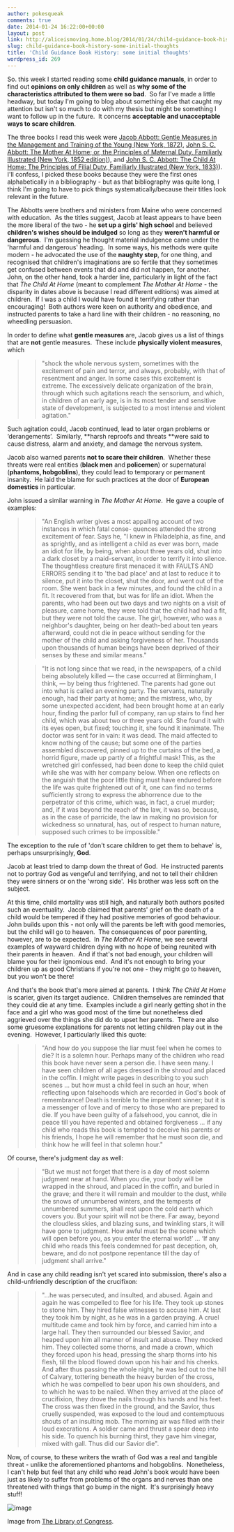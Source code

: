 ```yaml
---
author: pokesqueak
comments: true
date: 2014-01-24 16:22:00+00:00
layout: post
link: http://aliceismoving.home.blog/2014/01/24/child-guidance-book-history-some-initial-thoughts/
slug: child-guidance-book-history-some-initial-thoughts
title: 'Child Guidance Book History: some initial thoughts'
wordpress_id: 269
---
```


So. this week I started reading some **child guidance manuals**, in order to find out **opinions on only children** as well as **why some of the characteristics attributed to them were so bad**.  So far I've made a little headway, but today I'm going to blog about something else that caught my attention but isn't so much to do with my thesis but might be something I want to follow up in the future.  It concerns **acceptable and unacceptable ways to scare children**.




The three books I read this week were [Jacob Abbott: Gentle Measures in the Management and Training of the Young (New York, 1872)](http://www.gutenberg.org/cache/epub/11667/pg11667.html), [John S. C. Abbott: The Mother At Home; or, the Principles of Maternal Duty, Familiarly Illustrated (New York, 1852 edition)](https://archive.org/stream/motherathomeorpr00abbo/motherathomeorpr00abbo_djvu.txt)), and [John S. C. Abbott: The Child At Home: The Principles of Filial Duty, Familiarly Illustrated (New York, 1833)](http://www.gutenberg.org/cache/epub/18533/pg18533.html)).  I'll confess, I picked these books because they were the first ones alphabetically in a bibliography - but as that bibliography was quite long, I think I'm going to have to pick things systematically/because their titles look relevant in the future.




The Abbotts were brothers and ministers from Maine who were concerned with education.  As the titles suggest, Jacob at least appears to have been the more liberal of the two - he **set up a girls' high school** and believed **children's wishes should be indulged** so long as they **weren't harmful or dangerous**.  I'm guessing he thought material indulgence came under the 'harmful and dangerous' heading.  In some ways, his methods were quite modern - he advocated the use of the **naughty step**, for one thing, and recognised that children's imaginations are so fertile that they sometimes get confused between events that did and did not happen, for another.  John, on the other hand, took a harder line, particularly in light of the fact that _The Child At Home_ (meant to complement _The Mother At Home_ - the disparity in dates above is because I read different editions) was aimed at children.  If I was a child I would have found it terrifying rather than encouraging!  Both authors were keen on authority and obedience, and instructed parents to take a hard line with their children - no reasoning, no wheedling persuasion.




In order to define what **gentle measures** are, Jacob gives us a list of things that are **not** gentle measures.  These include **physically violent measures**, which




<blockquote>

> 
> "shock the whole nervous system, sometimes with the excitement of pain and terror, and always, probably, with that of resentment and anger. In some cases this excitement is extreme. The excessively delicate organization of the brain, through which such agitations reach the sensorium, and which, in children of an early age, is in its most tender and sensitive state of development, is subjected to a most intense and violent agitation." 
> 
> 
</blockquote>




Such agitation could, Jacob continued, lead to later organ problems or ‘derangements’.  Similarly, **harsh reproofs and threats **were said to cause distress, alarm and anxiety, and damage the nervous system.




Jacob also warned parents **not to scare their children**.  Whether these threats were real entities (**black men** and **policemen**) or supernatural (**phantoms, hobgoblins**), they could lead to temporary or permanent insanity.  He laid the blame for such practices at the door of **European domestics** in particular.




John issued a similar warning in _The Mother At Home_.  He gave a couple of examples:




<blockquote>

> 
> "An English writer gives a most appalling account of two instances in which fatal conse- quences attended the strong excitement of fear. Says he, "I knew in Philadelphia, as fine, and as sprightly, and as intelligent a child as ever was born, made an idiot for life, by being, when about three years old, shut into a dark closet by a maid-servant, in order to terrify it into silence. The thoughtless creature first menaced it with FAULTS AND ERRORS sending it to 'the bad place' and at last to reduce it to silence, put it into the closet, shut the door, and went out of the room. She went back in a few minutes, and found the child in a fit. It recovered from that, but was for life an idiot. When the parents, who had been out two days and two nights on a visit of pleasure, came home, they were told that the child had had a fit, but they were not told the cause. The girl, however, who was a neighbor's daughter, being on her death-bed about ten years afterward, could not die in peace without sending for the mother of the child and asking forgiveness of her. Thousands upon thousands of human beings have been deprived of their senses by these and similar means."
> 
> 

> 
> "It is not long since that we read, in the newspapers, of a child being absolutely killed — the case occurred at Birmingham, I think, — by being thus frightened. The parents had gone out into what is called an evening party. The servants, naturally enough, had their party at home; and the mistress, who, by some unexpected accident, had been brought home at an early hour, finding the parlor full of company, ran up stairs to find her child, which was about two or three years old. She found it with its eyes open, but fixed; touching it, she found it inanimate. The doctor was sent for in vain: it was dead. The maid affected to know nothing of the cause; but some one of the parties assembled discovered, pinned up to the curtains of the bed, a horrid figure, made up partly of a frightful mask! This, as the wretched girl confessed, had been done to keep the child quiet while she was with her company below. When one reflects on the anguish that the poor little thing must have endured before the life was quite frightened out of it, one can find no terms sufficiently strong to express the abhorrence due to the perpetrator of this crime, which was, in fact, a cruel murder; and, if it was beyond the reach of the law, it was so, because, as in the case of parricide, the law in making no provision for wickedness so unnatural, has, out of respect to human nature, supposed such crimes to be impossible."
> 
> 
</blockquote>




The exception to the rule of 'don't scare children to get them to behave' is, perhaps unsurprisingly, **God**.




Jacob at least tried to damp down the threat of God.  He instructed parents not to portray God as vengeful and terrifying, and not to tell their children they were sinners or on the 'wrong side'.  His brother was less soft on the subject.




At this time, child mortality was still high, and naturally both authors posited such an eventuality.  Jacob claimed that parents' grief on the death of a child would be tempered if they had positive memories of good behaviour.  John builds upon this - not only will the parents be left with good memories, but the child will go to heaven.  The consequences of poor parenting, however, are to be expected.  In _The Mother At Home_, we see several examples of wayward children dying with no hope of being reunited with their parents in heaven.  And if that's not bad enough, your children will blame you for their ignomious end.  And it's not enough to bring your children up as good Christians if you're not one - they might go to heaven, but you won't be there!




And that's the book that's more aimed at parents.  I think _The Child At Home_ is scarier, given its target audience.  Children themselves are reminded that they could die at any time.  Examples include a girl nearly getting shot in the face and a girl who was good most of the time but nonetheless died aggrieved over the things she did do to upset her parents.  There are also some gruesome explanations for parents not letting children play out in the evening.  However, I particularly liked this quote:




<blockquote>

> 
> "And how do you suppose the liar must feel when he comes to die? It is a solemn hour. Perhaps many of the children who read this book have never seen a person die. I have seen many. I have seen children of all ages dressed in the shroud and placed in the coffin. I might write pages in describing to you such scenes … but how must a child feel in such an hour, when reflecting upon falsehoods which are recorded in God's book of remembrance! Death is terrible to the impenitent sinner; but it is a messenger of love and of mercy to those who are prepared to die. If you have been guilty of a falsehood, you cannot, die in peace till you have repented and obtained forgiveness … if any child who reads this book is tempted to deceive his parents or his friends, I hope he will remember that he must soon die, and think how he will feel in that solemn hour."
> 
> 
</blockquote>




Of course, there's judgment day as well:




<blockquote>

> 
> "But we must not forget that there is a day of most solemn judgment near at hand. When you die, your body will be wrapped in the shroud, and placed in the coffin, and buried in the grave; and there it will remain and moulder to the dust, while the snows of unnumbered winters, and the tempests of unnumbered summers, shall rest upon the cold earth which covers you. But your spirit will not be there. Far away, beyond the cloudless skies, and blazing suns, and twinkling stars, it will have gone to judgment. How awful must be the scene which will open before you, as you enter the eternal world!’ … ‘If any child who reads this feels condemned for past deception, oh, beware, and do not postpone repentance till the day of judgment shall arrive."
> 
> 
</blockquote>




And in case any child reading isn't yet scared into submission, there's also a child-unfriendly description of the crucifixon:




<blockquote>

> 
> "…he was persecuted, and insulted, and abused. Again and again he was compelled to flee for his life. They took up stones to stone him. They hired false witnesses to accuse him. At last they took him by night, as he was in a garden praying. A cruel multitude came and took him by force, and carried him into a large hall. They then surrounded our blessed Savior, and heaped upon him all manner of insult and abuse. They mocked him. They collected some thorns, and made a crown, which they forced upon his head, pressing the sharp thorns into his flesh, till the blood flowed down upon his hair and his cheeks. And after thus passing the whole night, he was led out to the hill of Calvary, tottering beneath the heavy burden of the cross, which he was compelled to bear upon his own shoulders, and to which he was to be nailed. When they arrived at the place of crucifixion, they drove the nails through his hands and his feet. The cross was then fixed in the ground, and the Savior, thus cruelly suspended, was exposed to the loud and contemptuous shouts of an insulting mob. The morning air was filled with their loud execrations. A soldier came and thrust a spear deep into his side. To quench his burning thirst, they gave him vinegar, mixed with gall. Thus did our Savior die".
> 
> 
</blockquote>




Now, of course, to these writers the wrath of God was a real and tangible threat - unlike the aforementioned phantoms and hobgoblins.  Nonetheless, I can't help but feel that any child who read John's book would have been just as likely to suffer from problems of the organs and nerves than one threatened with things that go bump in the night.  It's surprisingly heavy stuff!




![image](https://66.media.tumblr.com/c84a87833000c01cca647811e817e85b/tumblr_inline_mzwyr9G1fz1s70b7a.jpg)




Image from [The Library of Congress](https://archive.org/details/childathomeorpr01abbogoog).
